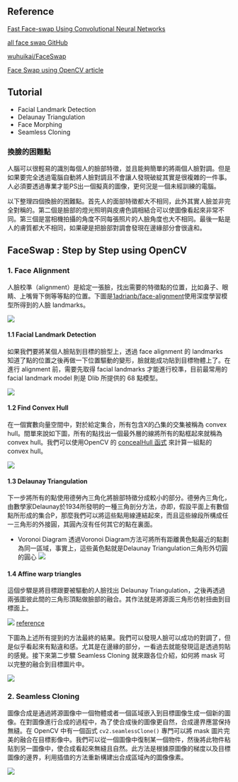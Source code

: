 ## Reference
[Fast Face-swap Using Convolutional Neural Networks](https://arxiv.org/pdf/1611.09577.pdf)

[all face swap GitHub](https://github.com/mrgloom/Face-Swap)

[wuhuikai/FaceSwap](https://github.com/wuhuikai/FaceSwap)

[Face Swap using OpenCV article](https://www.learnopencv.com/face-swap-using-opencv-c-python/#download)


## Tutorial
- Facial Landmark Detection
- Delaunay Triangulation
- Face Morphing
- Seamless Cloning


### 換臉的困難點
人腦可以很輕易的識別每個人的臉部特徵，並且能夠簡單的將兩個人臉對調。但是如果要完全透過電腦自動將人臉對調且不會讓人發現破綻其實是很複雜的一件事。人必須要透過專業才能PS出一個擬真的圖像，更何況是一個未經訓練的電腦。

以下整理四個換臉的困難點。首先人的面部特徵都大不相同，此外其實人臉並非完全對稱的。第二個是臉部的燈光照明與皮膚色調相結合可以使圖像看起來非常不同。第三個是當相機拍攝的角度不同每張照片的人臉角度也大不相同。最後一點是人的膚質都大不相同，如果硬是把臉部對調會發現在邊緣部分會很違和。

## FaceSwap : Step by Step using OpenCV
### 1. Face Alignment
人臉校準（alignment）是給定一張臉，找出需要的特徵點的位置，比如鼻子、眼睛、上嘴脣下側等等點的位置。下圖是[1adrianb/face-alignment](https://github.com/1adrianb/face-alignment)使用深度學習模型所得到的人臉 landmarks。

![](https://github.com/1adrianb/face-alignment/raw/master/docs/images/2dlandmarks.png)

#### 1.1 Facial Landmark Detection
如果我們要將某個人臉貼到目標的臉型上，透過 face alignment 的 landmarks 知道了點的位置之後再做一下位置驅動的變形，臉就能成功貼到目標物體上了。在進行 alignment 前，需要先取得 facial landmarks 才能進行校準，目前最常用的 facial landmark model 則是 Dlib 所提供的 68 點模型。

![](https://i.imgur.com/5DSa16y.png)

#### 1.2 Find Convex Hull
在一個實數向量空間中，對於給定集合，所有包含X的凸集的交集被稱為 convex hull。間單來說如下圖，所有的點找出一個最外層的線將所有的點框起來就稱為 convex hull。我們可以使用OpenCV 的 [concealHull 函式](https://docs.opencv.org/2.4/doc/tutorials/imgproc/shapedescriptors/hull/hull.html) 來計算一組點的 convex hull。

![](https://i.imgur.com/uD2B1vY.png)

#### 1.3 Delaunay Triangulation
下一步將所有的點使用德勞內三角化將臉部特徵分成較小的部分。德勞內三角化，由數學家Delaunay於1934所發明的一種三角剖分方法，亦即，假設平面上有數個點所形成的集合P，那麼我們可以將這些點用線連結起來，而且這些線段所構成任一三角形的外接圓，其圓內沒有任何其它的點在裏面。

- Voronoi Diagram
透過Voronoi Diagram方法可將所有距離黄色點最近的點劃為同一區域，事實上，這些黃色點就是Delaunay Triangulation三角形外切圓的圓心
![](https://i.imgur.com/eojxBvv.png)

#### 1.4 Affine warp triangles
這個步驟是將目標跟要被驅動的人臉找出 Delaunay Triangulation，之後再透過兩張圖彼此間的三角形頂點做臉部的融合。其作法就是將源面三角形仿射扭曲到目標面上。

![](https://i.imgur.com/T7n2jDM.png)
[reference](http://www.magicandlove.com/blog/2018/08/20/)

下圖為上述所有提到的方法最終的結果。我們可以發現人臉可以成功的對調了，但是似乎看起來有點違和感。尤其是在邊緣的部分，一看過去就能發現這是透過剪貼的感覺。接下來第二步驟 Seamless Cloning 就來跟各位介紹，如何將 mask 可以完整的融合到目標圖片中。

![](https://i.imgur.com/zZZ3TqR.png)


### 2. Seamless Cloning
圖像合成是通過將源圖像中一個物體或者一個區域嵌入到目標圖像生成一個新的圖像。在對圖像進行合成的過程中，為了使合成後的圖像更自然，合成邊界應當保持無縫。在 OpenCV 中有一個函式 `cv2.seamlessClone()` 專門可以將 mask 圖片完美的融合在目標影像中。我們可以從一個圖像中復制某一個物件，然後將此物件粘貼到另一圖像中，使合成看起來無縫且自然。此方法是根據原圖像的梯度以及目標圖像的邊界，利用插值的方法重新構建出合成區域內的圖像像素。

![](https://i.imgur.com/4aU50gE.png)